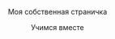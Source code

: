 <DOCTYPE html>
<html lang="en">
<head>
     <meta charset="UTF-8">
     <title>Тестовая страница</title>
</head>
<body>
     <p align="center">Моя собственная страничка</p>
    </body>
   <p align="center">Учимся вместе</p>
    